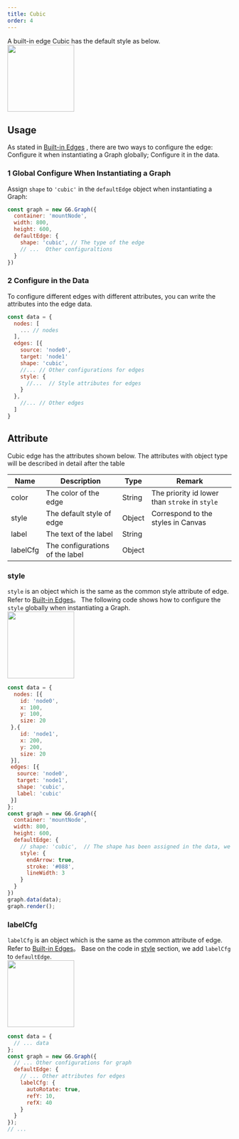 ```yaml
---
title: Cubic
order: 4
---
```


A built-in edge Cubic has the default style as below.<br />
<img src='https://gw.alipayobjects.com/mdn/rms_f8c6a0/afts/img/A*rcLiTa6Ih3AAAAAAAAAAAABkARQnAQ' width=150/>


## Usage
As stated in [Built-in Edges](../defaultEdge) , there are two ways to configure the edge: Configure it when instantiating a Graph globally; Configure it in the data.


### 1 Global Configure When Instantiating a Graph
Assign `shape` to `'cubic'` in the `defaultEdge` object when instantiating a Graph:
```javascript
const graph = new G6.Graph({
  container: 'mountNode',
  width: 800,
  height: 600,
  defaultEdge: {
    shape: 'cubic', // The type of the edge
    // ...  Other configuraltions
  }
})
```


### 2 Configure in the Data
To configure different edges with different attributes, you can write the attributes into the edge data.
```javascript
const data = {
  nodes: [
    ... // nodes
  ],
  edges: [{
    source: 'node0',
    target: 'node1'
    shape: 'cubic',
    //... // Other configurations for edges
    style: {
      //...  // Style attributes for edges
    }
  },
    //... // Other edges
  ]
}
```


## Attribute
Cubic edge has the attributes shown below. The attributes with object type will be described in detail after the table

| Name | Description | Type | Remark |
| --- | --- | --- | --- |
| color | The color of the edge | String | The priority id lower than `stroke` in `style` |
| style | The default style of edge | Object | Correspond to the styles in Canvas |
| label | The text of the label | String |  |
| labelCfg | The configurations of the label | Object |  |



### style
`style` is an object which is the same as the common style attribute of edge. Refer to [Built-in Edges](/en/docs/manual/middle/elements/edges/defaultEdge)。
The following code shows how to configure the `style` globally when instantiating a Graph.<br />
<img src='https://gw.alipayobjects.com/mdn/rms_f8c6a0/afts/img/A*Do6IQouIA9AAAAAAAAAAAABkARQnAQ' width=150/>
```javascript
const data = {
  nodes: [{
    id: 'node0',
    x: 100,
    y: 100,
    size: 20
 },{
    id: 'node1',
    x: 200,
    y: 200,
    size: 20
 }],
 edges: [{
   source: 'node0',
   target: 'node1',
   shape: 'cubic',
   label: 'cubic'
 }]
};
const graph = new G6.Graph({
  container: 'mountNode',
  width: 800,
  height: 600,
  defaultEdge: {
    // shape: 'cubic',  // The shape has been assigned in the data, we do not have to define it any more
    style: {
      endArrow: true,
      stroke: '#088',
      lineWidth: 3
    }
  }
})
graph.data(data);
graph.render();
```


### labelCfg
`labelCfg` is an object which is the same as the common attribute of edge. Refer to [Built-in Edges](/en/docs/manual/middle/elements/edges/defaultEdge)。
Base on the code in [style](#style) section, we add `labelCfg` to `defaultEdge`.<br />
<img src='https://gw.alipayobjects.com/mdn/rms_f8c6a0/afts/img/A*ySTVQ7MrMtgAAAAAAAAAAABkARQnAQ' width=150/>
```javascript
const data = {
  // ... data
};
const graph = new G6.Graph({
  // ... Other configurations for graph
  defaultEdge: {
    // ... Other attributes for edges
    labelCfg: {
      autoRotate: true,
      refY: 10,
      refX: 40
    }
  }
});
// ...
```

